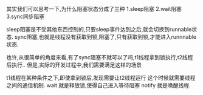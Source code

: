 其实我们可以思考一下,为什么阻塞状态分成了三种
1.sleep阻塞
2.wait阻塞
3.sync同步阻塞


sleep阻塞是不受其他东西控制的,只要sleep事件达到之后,就会切换到runnable状态.
sync阻塞,也就是线程没有获取到锁,阻塞了,只有获取到锁,才能进入runnnable状态.


也许,从很简单的角度来看,有了sync阻塞不就可以了吗,t1线程拿到锁执行,t2线程后执行..
但是,实际的开发过程中,我们需要满足这样的场景

t1线程在某种条件之下,即使拿到锁后,发现需要让t2线程运行
这个时候就需要线程之间的通信机制.
wait 就是释放锁,使得自己进入等待阻塞
notify 就是唤醒线程.
